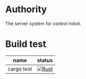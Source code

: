 # Authority
The server system for control robot.

# Build test
|name|status|
|:--:|:--:|
|cargo test|[![Rust](https://github.com/motii8128/hrcs/actions/workflows/rust.yml/badge.svg)](https://github.com/motii8128/hrcs/actions/workflows/rust.yml)|
